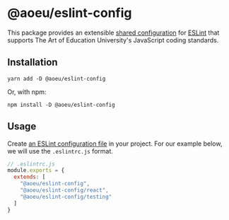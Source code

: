# @aoeu/eslint-config

This package provides an extensible [shared configuration](https://eslint.org/docs/developer-guide/shareable-configs) for [ESLint](https://eslint.org/) that supports The Art of Education University's JavaScript coding standards.

## Installation

```
yarn add -D @aoeu/eslint-config
```

Or, with npm:

```
npm install -D @aoeu/eslint-config
```

## Usage

Create [an ESLint configuration file](https://eslint.org/docs/user-guide/configuring/configuration-files#configuration-files) in your project. For our example below, we will use the `.eslintrc.js` format.

```js
// .eslintrc.js
module.exports = {
  extends: [
    "@aoeu/eslint-config",
    "@aoeu/eslint-config/react",
    "@aoeu/eslint-config/testing"
  ]
}
```
